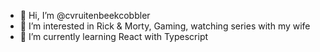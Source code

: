 - 👋 Hi, I’m @cvruitenbeekcobbler
- 👀 I’m interested in Rick & Morty, Gaming, watching series with my wife
- 🌱 I’m currently learning React with Typescript

<!---
cvruitenbeekcobbler/cvruitenbeekcobbler is a ✨ special ✨ repository because its `README.md` (this file) appears on your GitHub profile.
You can click the Preview link to take a look at your changes.
--->
